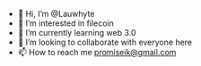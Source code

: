 - 👋 Hi, I’m @Lauwhyte
- 👀 I’m interested in filecoin
- 🌱 I’m currently learning web 3.0
- 💞️ I’m looking to collaborate with everyone here
- 📫 How to reach me promiseik@gmail.com

<!---
Lauwhyte/Lauwhyte is a ✨ special ✨ repository because its `README.md` (this file) appears on your GitHub profile.
You can click the Preview link to take a look at your changes.
--->
